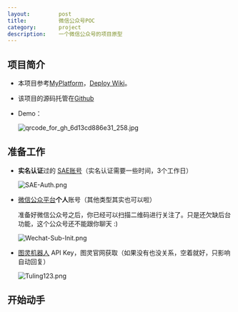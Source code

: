 ```yaml
---
layout:         post
title:          微信公众号POC
category:       project
description:    一个微信公众号的项目原型
---
```


## 项目简介
- 本项目参考[MyPlatform](https://github.com/littlecodersh/MyPlatform)，[Deploy Wiki](https://github.com/littlecodersh/MyPlatform/wiki/Deploy)。
- 该项目的源码托管在[Github](https://github.com/wu-wenxiang/wwxPOC)
- Demo：

	![qrcode_for_gh_6d13cd886e31_258.jpg](http://7xudfs.com1.z0.glb.clouddn.com/Common-9fa9e352b59943ecaeee659bec62c519-qrcode_for_gh_6d13cd886e31_258.jpg)

## 准备工作
- **实名认证**过的 [SAE账号](http://sae.sina.com.cn/)（实名认证需要一些时间，3个工作日）

	![SAE-Auth.png](http://7xudfs.com1.z0.glb.clouddn.com/c5b735854b244f629923cd3c4b2715cc-SAE-Auth.png)

- [微信公众平台](https://mp.weixin.qq.com/)**个人**账号（其他类型其实也可以啦）

	准备好微信公众号之后，你已经可以扫描二维码进行关注了。只是还欠缺后台功能，这个公众号还不能跟你聊天 :)
	
	![Wechat-Sub-Init.png](http://7xudfs.com1.z0.glb.clouddn.com/c5b735854b244f629923cd3c4b2715cc-Wechat-Subscription-Init.PNG)

- [图灵机器人](http://tuling123.com/) API Key，图灵官网获取（如果没有也没关系，空着就好，只影响自动回复）

	![Tuling123.png](http://7xudfs.com1.z0.glb.clouddn.com/c5b735854b244f629923cd3c4b2715cc-Tuling123.png)	
## 开始动手

##
